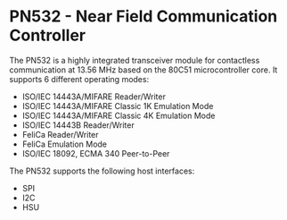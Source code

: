 # PN532 - Near Field Communication Controller
The PN532 is a highly integrated transceiver module for contactless communication at 13.56 MHz based on the 80C51 microcontroller core. It supports 6 different operating modes:
* ISO/IEC 14443A/MIFARE Reader/Writer
* ISO/IEC 14443A/MIFARE Classic 1K Emulation Mode
* ISO/IEC 14443A/MIFARE Classic 4K Emulation Mode
* ISO/IEC 14443B Reader/Writer
* FeliCa Reader/Writer
* FeliCa Emulation Mode
* ISO/IEC 18092, ECMA 340 Peer-to-Peer

The PN532 supports the following host interfaces:
* SPI
* I2C
* HSU
